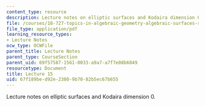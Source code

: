 ```yaml
---
content_type: resource
description: Lecture notes on elliptic surfaces and Kodaira dimension 0.
file: /courses/18-727-topics-in-algebraic-geometry-algebraic-surfaces-spring-2008/67f189bed92e23809b7082b5ec67b655_lect15.pdf
file_type: application/pdf
learning_resource_types:
- Lecture Notes
ocw_type: OCWFile
parent_title: Lecture Notes
parent_type: CourseSection
parent_uid: 69f57587-1561-0033-a9a7-a7f7e08b6049
resourcetype: Document
title: Lecture 15
uid: 67f189be-d92e-2380-9b70-82b5ec67b655
---
```

Lecture notes on elliptic surfaces and Kodaira dimension 0.

